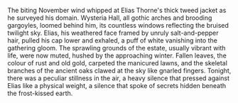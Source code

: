 The biting November wind whipped at Elias Thorne's thick tweed jacket as he surveyed his domain.  Wysteria Hall, all gothic arches and brooding gargoyles, loomed behind him, its countless windows reflecting the bruised twilight sky.  Elias, his weathered face framed by unruly salt-and-pepper hair, pulled his cap lower and exhaled, a puff of white vanishing into the gathering gloom.  The sprawling grounds of the estate, usually vibrant with life, were now muted, hushed by the approaching winter.  Fallen leaves, the colour of rust and old gold, carpeted the manicured lawns, and the skeletal branches of the ancient oaks clawed at the sky like gnarled fingers.  Tonight, there was a peculiar stillness in the air, a heavy silence that pressed against Elias like a physical weight, a silence that spoke of secrets hidden beneath the frost-kissed earth.
